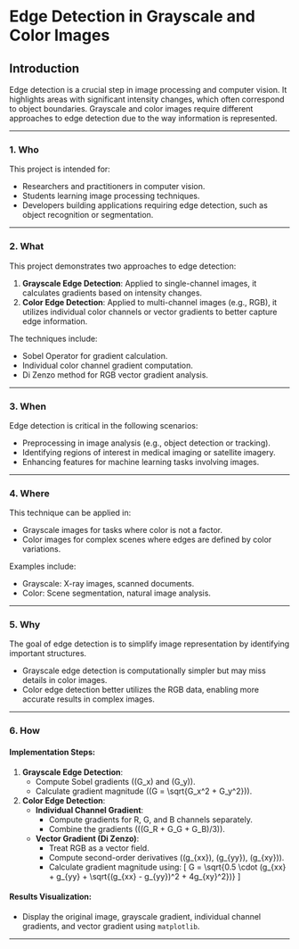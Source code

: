 # Edge Detection in Grayscale and Color Images

## Introduction
Edge detection is a crucial step in image processing and computer vision. It highlights areas with significant intensity changes, which often correspond to object boundaries. Grayscale and color images require different approaches to edge detection due to the way information is represented.

---

### **1. Who**  
This project is intended for:
- Researchers and practitioners in computer vision.
- Students learning image processing techniques.
- Developers building applications requiring edge detection, such as object recognition or segmentation.

---

### **2. What**  
This project demonstrates two approaches to edge detection:
1. **Grayscale Edge Detection**: Applied to single-channel images, it calculates gradients based on intensity changes.
2. **Color Edge Detection**: Applied to multi-channel images (e.g., RGB), it utilizes individual color channels or vector gradients to better capture edge information.

The techniques include:
- Sobel Operator for gradient calculation.
- Individual color channel gradient computation.
- Di Zenzo method for RGB vector gradient analysis.

---

### **3. When**  
Edge detection is critical in the following scenarios:
- Preprocessing in image analysis (e.g., object detection or tracking).
- Identifying regions of interest in medical imaging or satellite imagery.
- Enhancing features for machine learning tasks involving images.

---

### **4. Where**  
This technique can be applied in:
- Grayscale images for tasks where color is not a factor.
- Color images for complex scenes where edges are defined by color variations.

Examples include:
- Grayscale: X-ray images, scanned documents.
- Color: Scene segmentation, natural image analysis.

---

### **5. Why**  
The goal of edge detection is to simplify image representation by identifying important structures.  
- Grayscale edge detection is computationally simpler but may miss details in color images.  
- Color edge detection better utilizes the RGB data, enabling more accurate results in complex images.

---

### **6. How**  
#### Implementation Steps:
1. **Grayscale Edge Detection**:
   - Compute Sobel gradients (\(G_x\) and \(G_y\)).
   - Calculate gradient magnitude (\(G = \sqrt{G_x^2 + G_y^2}\)).
2. **Color Edge Detection**:
   - **Individual Channel Gradient**:
     - Compute gradients for R, G, and B channels separately.
     - Combine the gradients (\((G_R + G_G + G_B)/3\)).
   - **Vector Gradient (Di Zenzo)**:
     - Treat RGB as a vector field.
     - Compute second-order derivatives (\(g_{xx}\), \(g_{yy}\), \(g_{xy}\)).
     - Calculate gradient magnitude using:
       \[
       G = \sqrt{0.5 \cdot (g_{xx} + g_{yy} + \sqrt{(g_{xx} - g_{yy})^2 + 4g_{xy}^2})}
       \]

#### Results Visualization:
- Display the original image, grayscale gradient, individual channel gradients, and vector gradient using `matplotlib`.

---